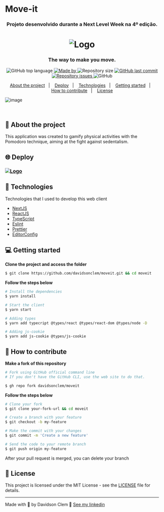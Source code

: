 # Move-it
<h3 align="center"> Projeto desenvolvido durante a Next Level Week na 4º edição.</h3>

<h1 align="center">
  <img src='https://svgshare.com/i/UYx.svg' alt="Logo" />
</h1>

<h3 align="center">
  The way to make you move.
</h3>

<p align="center">
  <img alt="GitHub top language" src="https://img.shields.io/github/languages/top/davidsonclem/moveit?color=green">

  <a href="https://www.linkedin.com/in/davidson-clem/" target="_blank" rel="noopener noreferrer">
    <img alt="Made by" src="https://img.shields.io/badge/made%20by-Davidson%20Clem-green">
  </a>
  <img alt="Repository size" src="https://img.shields.io/github/repo-size/davidsonclem/moveit?color=green">

  <a href="https://github.com/davidsonclem/moveit/commits/main">
    <img alt="GitHub last commit" src="https://img.shields.io/github/last-commit/davidsonclem/moveit?color=green">
  </a>

  <a href="https://github.com/davidsonclem/moveit/issues">
    <img alt="Repository issues" src="https://img.shields.io/github/issues/davidsonclem/moveit?color=green">
  </a>

  <img alt="GitHub" src="https://img.shields.io/github/license/davidsonclem/moveit?color=green">
</p>

<p align="center">
  <a href="#-about-the-project">About the project</a>&nbsp;&nbsp;&nbsp;|&nbsp;&nbsp;&nbsp;
  <a href="#-deploy">Deploy</a>&nbsp;&nbsp;&nbsp;|&nbsp;&nbsp;&nbsp;
  <a href="#-technologies">Technologies</a>&nbsp;&nbsp;&nbsp;|&nbsp;&nbsp;&nbsp;
  <a href="#-getting-started">Getting started</a>&nbsp;&nbsp;&nbsp;|&nbsp;&nbsp;&nbsp;
  <a href="#-how-to-contribute">How to contribute</a>&nbsp;&nbsp;&nbsp;|&nbsp;&nbsp;&nbsp;
  <a href="#-license">License</a>
</p>

![image](https://pbs.twimg.com/media/Evjq2NgXEAMMirD?format=jpg&name=medium)

</br>

## 📖 About the project

This application was created to gamify physical activities with the Pomodoro technique, aiming at the fight against sedentalism.

## 🌐 Deploy

### <a target="_blank" rel="noopener noreferrer" href="https://moveit-mb2y0voqr-davidsonclem.vercel.app/"><img src='https://svgshare.com/i/UYk.svg' alt="Logo" /></a>

## 🚀 Technologies

Technologies that I used to develop this web client

- [NextJS](https://nextjs.org/)
- [ReactJS](https://reactjs.org/)
- [TypeScript](https://www.typescriptlang.org/)
- [Eslint](https://eslint.org/)
- [Prettier](https://prettier.io/)
- [EditorConfig](https://editorconfig.org/)

## 💻 Getting started

**Clone the project and access the folder**

```bash
$ git clone https://github.com/davidsonclem/moveit.git && cd moveit
```

**Follow the steps below**

```bash
# Install the dependencies
$ yarn install

# Start the client
$ yarn start

# Adding types
$ yarn add typecript @types/react @types/react-dom @types/node -D

# Adding js-cookie
$ yarn add js-cookie @types/js-cookie

```

## 🤔 How to contribute

**Make a fork of this repository**

```bash
# Fork using GitHub official command line
# If you don't have the GitHub CLI, use the web site to do that.

$ gh repo fork davidsonclem/moveit
```

**Follow the steps below**

```bash
# Clone your fork
$ git clone your-fork-url && cd moveit

# Create a branch with your feature
$ git checkout -b my-feature

# Make the commit with your changes
$ git commit -m 'Create a new feature'

# Send the code to your remote branch
$ git push origin my-feature
```

After your pull request is merged, you can delete your branch

## 📝 License

This project is licensed under the MIT License - see the [LICENSE](LICENSE) file for details.

---

Made with 💜 by Davidson Clem 👋 [See my linkedin](https://www.linkedin.com/in/davidson-clem/)
